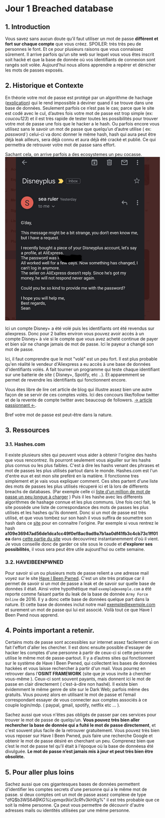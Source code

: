 
# Jour 1 Breached database

## 1. Introduction
Vous savez sans aucun doute qu’il faut utiliser un mot de passe **différent et fort sur chaque compte** que vous créez. SPOILER: très très peu de personnes le font. Et ce pour plusieurs raisons que vous connaissez sûrement.
Il arrive parfois qu’un site web sur lequel vous vous êtes inscrit soit hacké et que la base de donnée où vos identifiants de connexion sont rangés soit volée.
Aujourd'hui nous allons apprendre a repérer et dénicher les mots de passes exposés.

## 2. Historique et Contexte
En théorie votre mot de passe est protégé par un algorithme de hachage ([explication](https://fr.wikipedia.org/wiki/Fonction_de_hachage_cryptographique)) qui le rend impossible à deviner quand il se trouve dans une base de données.
Seulement parfois ce n’est pas le cas; parce que le site est codé avec le cul, d’autres fois votre mot de passe est trop simple (ex: *coucou123*) et il est très rapide de tester toutes les possibilités pour trouver votre mot de passe une fois que le hacker a le hash. Ou parfois encore vous utilisez sans le savoir un mot de passe que quelqu’un d’autre utilise ( ex: *password* ) celui-ci va donc donner le même hash, hash qui aura peut être déjà leak ailleurs, sera déjà connu et aura déjà été cracké et publié. Ce qui permettra de retrouver votre mot de passe sans effort.

Sachant cela, on arrive parfois a des ecosystemes un peu cocasse. ![compte_revendu](https://github.com/bafraikin/ressource_thp_cursus_secu/blob/master/ressources/jour_01/vente_password.png?raw=true)

Ici un compte Disney+ a été volé puis les identifiants ont été revendus sur aliexpress. Donc pour 2 balles environ vous pouvez avoir accès à un compte Disney+ à vie si le compte que vous avez acheté continue de payer et bien sûr ne change jamais de mot de passe. Ici le payeur a changé son mot de passe.

Ici, il faut comprendre que le mot "volé" est un peu fort. Il est plus probable qu'en réalité le vendeur d'Aliexpress a eu accès à une base de données d'identifiants volés. A fait tourner un programme qui teste chaque identifiant sur une batterie de site ( Disney+, Spotify, etc ..). Et apparemment se permet de revendre les identifiants qui fonctionnent encore. 

Vous êtes libre de lire cet article de blog qui illustre assez bien une autre façon de se servir de ces comptes volés. Ici des concours like/follow twitter et de la revente de compte twitter avec beaucoup de followers. [-> article passionnant <-](https://medium.com/@klakinoumi/comment-en-participant-%C3%A0-9500-concours-en-trois-mois-sur-twitter-jai-d%C3%A9couvert-un-trafic-de-3355795b0783).

Bref votre mot de passe est peut-être dans la nature.

## 3. Ressources

### 3.1. Hashes.com
Il existe plusieurs sites qui peuvent vous aider à obtenir l'origine des hashs que vous rencontrez. Ils pourront seulement vous aiguiller sur les hashs plus connus ou les plus faibles. C'est à dire les hashs venant des phrases et mot de passes les plus utilisés partout dans le monde. Hashes.com est l'un d'entre eux et est mon site preféré en la matière. Il fonctionne tres simplement et je vais vous expliquer comment. Ces sites partent d'une liste des mots de passes les plus utilisés récuperé ici et là lors de differents breachs de databases. (Par exemple celle ci [liste d'un million de mot de passe un peu longue à charger](https://raw.githubusercontent.com/danielmiessler/SecLists/master/Passwords/Common-Credentials/10-million-password-list-top-1000000.txt) )  Puis il les hashe avec les differents algorithmes de hashage connue et les plus communs. Une fois ceci fait, le site possède une liste de correspondance des mots de passes les plus utilisés et les hashes qu'ils donnent. Donc si un mot de passe est très utilisé, et que vous tombez sur son hash il vous suffira de soumettre son hash dans ce [site](https://hashes.com) pour en connaitre l'origine.
Par exemple si vous rentrez le hash **a109e36947ad56de1dca1cc49f0ef8ac9ad9a7b1aa0df41fb3c4cb73c1ff01ea** dans [cette partie du site](https://hashes.com/en/tools/hash_identifier) vous decouvrirez instantanemment d'où il vient.
Je vous conseille donc de garder ce site sous le coude et **d’explorer ses possibilités**, il vous sera peut être utile aujourd’hui ou cette semaine.

### 3.2. HAVEIBEENPWNED
Pour savoir si un ou plusieurs mots de passe relient a une adresse mail voyez sur le site [Have I Been Pwned](https://haveibeenpwned.com/).
C'est un site très pratique car il permet de savoir si un mot de passe a leak et de savoir sur quelle base de données il était. Ainsi votre hypothétique mail `exemple@exemple.com` a été reporte comme faisant partie du leak de la base de donnée `Army Force Online` de 2016. Il y a donc cette base de données quelque part dans la nature. Et cette base de données inclut notre mail exemple@exemple.com et surement un mot de passe qui lui est associé. Voilà tout ce que Have I Been Pwnd nous apprend.


## 4. Points important a retenir.
Certains mots de passe sont accessibles sur internet assez facilement si on fait l'effort d'aller les chercher. Il est donc ensuite possible d'essayer de hacker les comptes d'une personne à partir de ceux-ci si cette personne utilise le même mot de passe-partout. 
Il y a d’autres sites qui fonctionnent sur le système de Have I Been Pwned, qui collectent les bases de données hackées et vous laisse rechercher à partir d'un mail. Vous pourrez en retrouver dans l’**OSINT FRAMEWORK** (site que je vous invite à chercher vous-même ). Ceux-ci sont souvent payants, mais donnent ici le mot de passe en clair directement ( c’est-à-dire non hashé). Il existe bien évidemment le même genre de site sur le Dark Web; parfois même des gratuits. Vous pouvez alors en utilisant le mot de passe et l’email correspondant essayer de vous connecter aux comptes associés à ce couple login/mdp. ( paypal, gmail, spotify, netflix etc … ). 

Sachez aussi que vous n'êtes pas obligés de passer par ces services pour trouver le mot de passe de quelqu’un. **Vous pouvez très bien aller rechercher la base de donnée qui a fuité le mot de passe directement**, et c'est souvent plus facile de la retrouver gratuitement. Vous pouvez très bien vous reposer sur Have I Been Pwned, puis faire une recherche Google et obtenir le mot de passe désiré en cherchant un peu. Comprenez bien que c’est le mot de passe tel qu’il était à l'époque où la base de donnéesa été divulguée. **Le mot de passe n’est jamais mis à jour et peut très bien être obsolète.**


## 5. Pour aller plus loins
Sachez aussi que ces gigantesques bases de données permettent d'identifier les comptes secrets d'une personne qui a le même mot de passe. si deux comptes ont un mot de passe assez complexe de type "dfQ$b3WS6*4@KG%Lvpmqx9iix!3cR*fv3kHXg%" il est très probable que ce soit la même personne. Ça peut vous permettre de découvrir d'autre adresses mails ou identités utilisées par une même personne.

